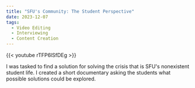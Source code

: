 ```yaml
---
title: "SFU's Community: The Student Perspective"
date: 2023-12-07
tags:
  - Video Editing
  - Interviewing
  - Content Creation
---
```


{{< youtube rTFP6lSfDEg >}}

 I was tasked to find a solution for solving the crisis that is SFU's nonexistent student life. I created a short documentary asking the students what possible solutions could be explored.

<!--more-->
